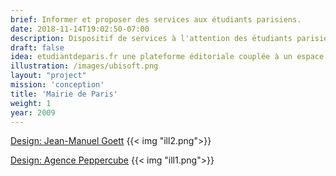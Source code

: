 ```yaml
---
brief: Informer et proposer des services aux étudiants parisiens.
date: 2018-11-14T19:02:50-07:00
description: Dispositif de services à l'attention des étudiants parisiens
draft: false
idea: etudiantdeparis.fr une plateforme éditoriale couplée à un espace communautaire.
illustration: /images/ubisoft.png
layout: "project"
mission: 'conception'
title: 'Mairie de Paris'
weight: 1
year: 2009
---
```

[Design: Jean-Manuel Goett](http://www.jean-manuel.net/)
{{< img "ill2.png">}}

[Design: Agence Peppercube](https://www.peppercube.net/)
{{< img "ill1.png">}}


